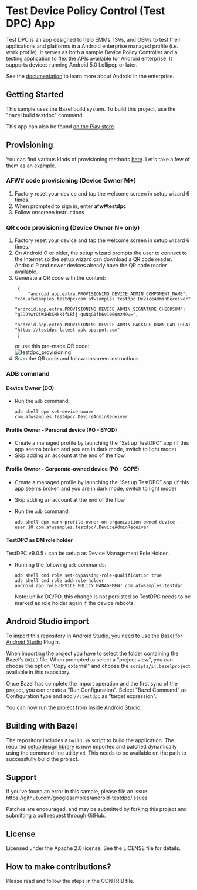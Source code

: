 Test Device Policy Control (Test DPC) App
=========================================

Test DPC is an app designed to help EMMs, ISVs, and OEMs to test their applications and platforms in a Android enterprise managed profile (i.e. work profile). It serves as both a sample Device Policy Controller and a testing application to flex the APIs available for Android enterprise. It supports devices running Android 5.0 Lollipop or later.

See the [documentation](https://developer.android.com/work/index.html) to learn more about Android in the enterprise.

## Getting Started

This sample uses the Bazel build system. To build this project, use the "bazel build testdpc" command.

This app can also be found [on the Play store](https://play.google.com/store/apps/details?id=com.afwsamples.testdpc).

## Provisioning

You can find various kinds of provisioning methods [here](https://developers.google.com/android/work/prov-devices#Key_provisioning_differences_across_android_releases). Let's take a few of them as an example.

### AFW# code provisioning (Device Owner M+)
1. Factory reset your device and tap the welcome screen in setup wizard 6 times.
2. When prompted to sign in, enter **afw#testdpc**
3. Follow onscreen instructions

### QR code provisioning (Device Owner N+ only)
1. Factory reset your device and tap the welcome screen in setup wizard 6 times.
1. On Android O or older, the setup wizard prompts the user to connect to the Internet so the setup wizard can download a QR code reader.
   Android P and newer devices already have the QR code reader available.
1. Generate a QR code with the content:
   ```
    {
    	"android.app.extra.PROVISIONING_DEVICE_ADMIN_COMPONENT_NAME": "com.afwsamples.testdpc/com.afwsamples.testdpc.DeviceAdminReceiver",
    	"android.app.extra.PROVISIONING_DEVICE_ADMIN_SIGNATURE_CHECKSUM": "gJD2YwtOiWJHkSMkkIfLRlj-quNqG1fb6v100QmzM9w=",
    	"android.app.extra.PROVISIONING_DEVICE_ADMIN_PACKAGE_DOWNLOAD_LOCATION": "https://testdpc-latest-apk.appspot.com"
    }
   ```
   or use this pre-made QR code:  
   ![testdpc_provisioning](https://github.com/googlesamples/android-testdpc/assets/188886/a54b809f-cf58-433b-8cbe-f14cf3f00612)
1. Scan the QR code and follow onscreen instructions

### ADB command

#### Device Owner (DO)

*   Run the `adb` command:

    ```console
    adb shell dpm set-device-owner com.afwsamples.testdpc/.DeviceAdminReceiver
    ```

#### Profile Owner - Personal device (PO - BYOD)

*   Create a managed profile by launching the “Set up TestDPC” app (if this app
    seems broken and you are in dark mode, switch to light mode)
*   Skip adding an account at the end of the flow

#### Profile Owner - Corporate-owned device (PO - COPE)

*   Create a managed profile by launching the “Set up TestDPC” app (if this app
    seems broken and you are in dark mode, switch to light mode)
*   Skip adding an account at the end of the flow
*   Run the `adb` command:

    ```console
    adb shell dpm mark-profile-owner-on-organization-owned-device --user 10 com.afwsamples.testdpc/.DeviceAdminReceiver`
    ```

#### TestDPC as DM role holder

TestDPC v9.0.5+ can be setup as Device Management Role Holder.

*   Running the following `adb` commands:

    ```console
    adb shell cmd role set-bypassing-role-qualification true
    adb shell cmd role add-role-holder android.app.role.DEVICE_POLICY_MANAGEMENT com.afwsamples.testdpc
    ```

    Note: unlike DO/PO, this change is not persisted so TestDPC needs to be
    marked as role holder again if the device reboots.

## Android Studio import

To import this repository in Android Studio, you need to use the 
[Bazel for Android Studio](https://plugins.jetbrains.com/plugin/9185-bazel-for-android-studio)
Plugin.

When importing the project you have to select the folder containing the Bazel's
`BUILD` file. When prompted to select a "project view", you can choose the
option "Copy external" and choose the `scripts/ij.bazelproject` available in
this repository.

Once Bazel has complete the import operation and the first sync of the
project, you can create a "Run Configuration".
Select "Bazel Command" as Configuration type and add `//:testdpc` as
"target expression".

You can now run the project from inside Android Studio.


## Building with Bazel

The repository includes a `build.sh` script to build the application. The required
[setupdesign library](https://android.googlesource.com/platform/external/setupdesign/+/refs/heads/main)
is now imported and patched dynamically using the command line utility `ed`. This needs to be
available on the path to successfully build the project.

## Support

If you've found an error in this sample, please file an issue:
https://github.com/googlesamples/android-testdpc/issues

Patches are encouraged, and may be submitted by forking this project and submitting a pull request through GitHub.

## License

Licensed under the Apache 2.0 license. See the LICENSE file for details.

## How to make contributions?

Please read and follow the steps in the CONTRIB file.
